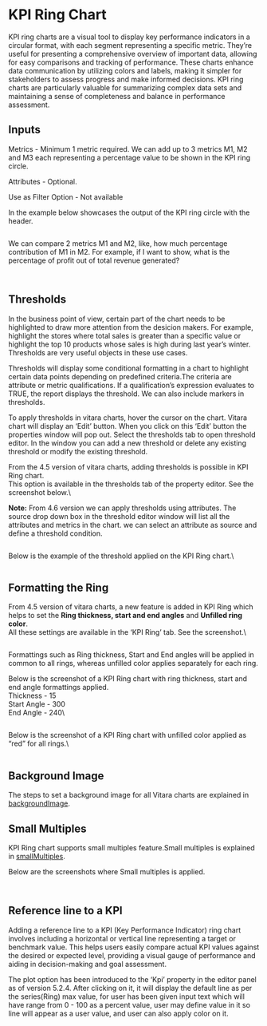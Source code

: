 # KPI Ring Chart

KPI ring charts are a visual tool to display key performance indicators in a circular format, with each segment representing a specific metric. They’re useful for presenting a comprehensive overview of important data, allowing for easy comparisons and tracking of performance. These charts enhance data communication by utilizing colors and labels, making it simpler for stakeholders to assess progress and make informed decisions. KPI ring charts are particularly valuable for summarizing complex data sets and maintaining a sense of completeness and balance in performance assessment.

## Inputs <a href="#inputs" id="inputs"></a>

Metrics - Minimum 1 metric required. We can add up to 3 metrics M1, M2 and M3 each representing a percentage value to be shown in the KPI ring circle.

Attributes - Optional.

Use as Filter Option - Not available

In the example below showcases the output of the KPI ring circle with the header.

<figure><img src="../.gitbook/assets/KpiRing.png" alt=""><figcaption></figcaption></figure>

We can compare 2 metrics M1 and M2, like, how much percentage contribution of M1 in M2. For example, if I want to show, what is the percentage of profit out of total revenue generated?

<figure><img src="../.gitbook/assets/KPIRing1.png" alt=""><figcaption></figcaption></figure>

<figure><img src="../.gitbook/assets/KPIRing2.png" alt=""><figcaption></figcaption></figure>

## Thresholds <a href="#thresholds" id="thresholds"></a>

In the business point of view, certain part of the chart needs to be highlighted to draw more attention from the desicion makers. For example, highlight the stores where total sales is greater than a specific value or highlight the top 10 products whose sales is high during last year’s winter. Thresholds are very useful objects in these use cases.

Thresholds will display some conditional formatting in a chart to highlight certain data points depending on predefined criteria.The criteria are attribute or metric qualifications. If a qualification’s expression evaluates to TRUE, the report displays the threshold. We can also include markers in thresholds.

To apply thresholds in vitara charts, hover the cursor on the chart. Vitara chart will display an ‘Edit’ button. When you click on this ‘Edit’ button the properties window will pop out. Select the thresholds tab to open threshold editor. In the window you can add a new threshold or delete any existing threshold or modify the existing threshold.

From the 4.5 version of vitara charts, adding thresholds is possible in KPI Ring chart.\
This option is available in the thresholds tab of the property editor. See the screenshot below.\


**Note:** From 4.6 version we can apply thresholds using attributes. The source drop down box in the threshold editor window will list all the attributes and metrics in the chart. we can select an attribute as source and define a threshold condition.&#x20;

<figure><img src="../.gitbook/assets/KPIRing5.png" alt=""><figcaption></figcaption></figure>

Below is the example of the threshold applied on the KPI Ring chart.\


<figure><img src="../.gitbook/assets/KPIRing6.png" alt=""><figcaption></figcaption></figure>

## Formatting the Ring <a href="#formatting-the-ring" id="formatting-the-ring"></a>

From 4.5 version of vitara charts, a new feature is added in KPI Ring which helps to set the **Ring thickness, start and end angles** and **Unfilled ring color**.\
All these settings are available in the ‘KPI Ring’ tab. See the screenshot.\


<figure><img src="../.gitbook/assets/KPIRing7.png" alt=""><figcaption></figcaption></figure>

Formattings such as Ring thickness, Start and End angles will be applied in common to all rings, whereas unfilled color applies separately for each ring.

Below is the screenshot of a KPI Ring chart with ring thickness, start and end angle formattings applied.\
Thickness - 15\
Start Angle - 300\
End Angle - 240\


<figure><img src="../.gitbook/assets/KPIRing8.png" alt=""><figcaption></figcaption></figure>

Below is the screenshot of a KPI Ring chart with unfilled color applied as “red” for all rings.\


<figure><img src="../.gitbook/assets/KPIRing9.png" alt=""><figcaption></figcaption></figure>

## Background Image <a href="#background-image" id="background-image"></a>

The steps to set a background image for all Vitara charts are explained in [backgroundImage](background-images.md).

## Small Multiples <a href="#small-multiples" id="small-multiples"></a>

KPI Ring chart supports small multiples feature.Small multiples is explained in [smallMultiples](small-multiples.md).

Below are the screenshots where Small multiples is applied.

<figure><img src="../.gitbook/assets/KPIRing3.png" alt=""><figcaption></figcaption></figure>

<figure><img src="../.gitbook/assets/KPIRing4.png" alt=""><figcaption></figcaption></figure>

## Reference line to a KPI <a href="#reference-line-to-a-kpi" id="reference-line-to-a-kpi"></a>

Adding a reference line to a KPI (Key Performance Indicator) ring chart involves including a horizontal or vertical line representing a target or benchmark value. This helps users easily compare actual KPI values against the desired or expected level, providing a visual gauge of performance and aiding in decision-making and goal assessment.

The plot option has been introduced to the ‘Kpi’ property in the editor panel as of version 5.2.4. After clicking on it, it will display the default line as per the series(Ring) max value, for user has been given input text which will have range from 0 - 100 as a percent value, user may define value in it so line will appear as a user value, and user can also apply color on it.

<figure><img src="../.gitbook/assets/KPI1 (1).png" alt=""><figcaption></figcaption></figure>

<figure><img src="../.gitbook/assets/KPI2.png" alt=""><figcaption></figcaption></figure>
